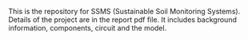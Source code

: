This is the repository for SSMS (Sustainable Soil Monitoring Systems). Details of the project are in the report pdf file. It includes background information, components, circuit and the model.
